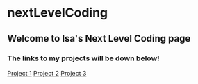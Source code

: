 # nextLevelCoding
## Welcome to Isa's Next Level Coding page
### The links to my projects will be down below!

[Project 1](project1/index.html)
[Project 2](project2/index.html)
[Project 3](digitalforms/index.html)